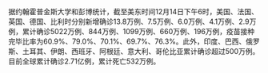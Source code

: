 据约翰霍普金斯大学和彭博统计，截至美东时间12月14日下午6时，美国、法国、英国、德国、比利时分别新增确诊13.8万例、7.5万例、6.0万例、4.1万例、2.9万例，累计确诊5022万例、844万例、1099万例、660万例、196万例，疫苗接种完毕比率为60.9%、79.0%、70.1%、69.7%、76.3%。此外，印度、巴西、俄罗斯、土耳其、伊朗、西班牙、阿根廷、意大利、哥伦比亚累计确诊超过500万例。目前全球累计确诊2.71亿例，累计死亡532万例。